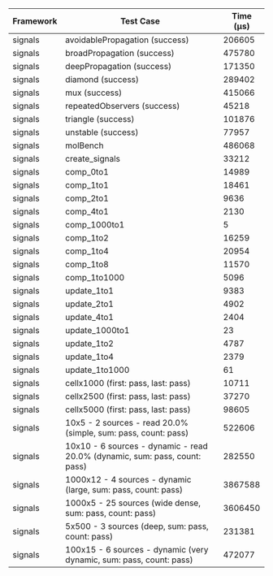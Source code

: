 | Framework | Test Case | Time (μs) |
| --- | --- | --- |
| signals | avoidablePropagation (success) | 206605 |
| signals | broadPropagation (success) | 475780 |
| signals | deepPropagation (success) | 171350 |
| signals | diamond (success) | 289402 |
| signals | mux (success) | 415066 |
| signals | repeatedObservers (success) | 45218 |
| signals | triangle (success) | 101876 |
| signals | unstable (success) | 77957 |
| signals | molBench | 486068 |
| signals | create_signals | 33212 |
| signals | comp_0to1 | 14989 |
| signals | comp_1to1 | 18461 |
| signals | comp_2to1 | 9636 |
| signals | comp_4to1 | 2130 |
| signals | comp_1000to1 | 5 |
| signals | comp_1to2 | 16259 |
| signals | comp_1to4 | 20954 |
| signals | comp_1to8 | 11570 |
| signals | comp_1to1000 | 5096 |
| signals | update_1to1 | 9383 |
| signals | update_2to1 | 4902 |
| signals | update_4to1 | 2404 |
| signals | update_1000to1 | 23 |
| signals | update_1to2 | 4787 |
| signals | update_1to4 | 2379 |
| signals | update_1to1000 | 61 |
| signals | cellx1000 (first: pass, last: pass) | 10711 |
| signals | cellx2500 (first: pass, last: pass) | 37270 |
| signals | cellx5000 (first: pass, last: pass) | 98605 |
| signals | 10x5 - 2 sources - read 20.0% (simple, sum: pass, count: pass) | 522606 |
| signals | 10x10 - 6 sources - dynamic - read 20.0% (dynamic, sum: pass, count: pass) | 282550 |
| signals | 1000x12 - 4 sources - dynamic (large, sum: pass, count: pass) | 3867588 |
| signals | 1000x5 - 25 sources (wide dense, sum: pass, count: pass) | 3606450 |
| signals | 5x500 - 3 sources (deep, sum: pass, count: pass) | 231381 |
| signals | 100x15 - 6 sources - dynamic (very dynamic, sum: pass, count: pass) | 472077 |
